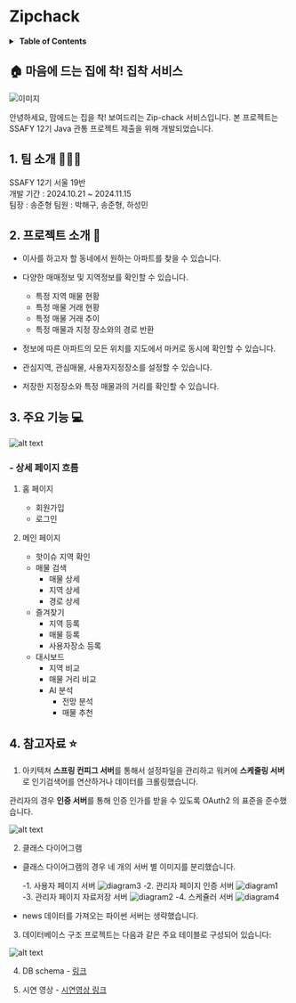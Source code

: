 <!--

**Here are some ideas to get you started:**

🙋‍♀️ A short introduction - what is your organization all about?
🌈 Contribution guidelines - how can the community get involved?
👩‍💻 Useful resources - where can the community find your docs? Is there anything else the community should know?
🍿 Fun facts - what does your team eat for breakfast?
🧙 Remember, you can do mighty things with the power of [Markdown](https://docs.github.com/github/writing-on-github/getting-started-with-writing-and-formatting-on-github/basic-writing-and-formatting-syntax)
-->


# Zipchack

<details>
  <summary><strong>&nbsp;Table of Contents</strong></summary>

&nbsp;  
[1. 팀 소개](#1.-팀-소개-👨‍👦‍👦  )<br/>
[2. 프로젝트 소개](#2.-프로젝트-소개-💒 )<br/>
[3. 주요 기능](#3.-주요-기능-💻)<br/>
[4. 참고자료](#4.-참고자료-⭐)<br/>

</details>

## 🏠 마음에 드는 집에 착! 집착 서비스 

![이미지](sample-1.gif)

안녕하세요, 맘에드는 집을 착! 보여드리는 Zip-chack 서비스입니다.
본 프로젝트는 SSAFY 12기 Java 관통 프로젝트 제출을 위해 개발되었습니다.


## 1. 팀 소개 👨‍👦‍👦 

SSAFY 12기 서울 19반 <br>
개발 기간 : 2024.10.21 ~ 2024.11.15 <br>
팀장 : 송준형
팀원 : 박해구, 송준형, 하성민

## 2. 프로젝트 소개 💒 

- 이사를 하고자 할 동네에서 원하는 아파트를 찾을 수 있습니다.
- 다양한 매매정보 및 지역정보를 확인할 수 있습니다. 
    - 특정 지역 매물 현황
    - 특정 매물 거래 현황
    - 특정 매물 거래 추이
    - 특정 매물과 지정 장소와의 경로 반환

- 정보에 따른 아파트의 모든 위치를 지도에서 마커로 동시에 확인할 수 있습니다.
- 관심지역, 관심매물, 사용자지정장소를 설정할 수 있습니다.
- 저장한 지정장소와 특정 매물과의 거리를 확인할 수 있습니다.

## 3. 주요 기능 💻

![alt text](sample2.gif)

### - 상세 페이지 흐름 
1. 홈 페이지
    - 회원가입
    - 로그인

2. 메인 페이지 
    - 핫이슈 지역 확인
    - 매물 검색
        - 매물 상세
        - 지역 상세
        - 경로 상세
    - 즐겨찾기
        - 지역 등록
        - 매물 등록
        - 사용자장소 등록
    - 대시보드
        - 지역 비교
        - 매물 거리 비교
        - AI 분석 
            - 전망 분석
            - 매물 추천

## 4. 참고자료 ⭐

1. 아키텍쳐
**스프링 컨피그 서버**를 통해서 설정파일을 관리하고
워커에 **스케줄링 서버**로 인기검색어를 연산하거나 데이터를 크롤링했습니다.  


관리자의 경우 **인증 서버**를 통해 인증 인가를 받을 수 있도록 OAuth2 의 표준을 준수했습니다.

![alt text](image.png)

2. 클래스 다이어그램
- 클래스 다이어그램의 경우 네 개의 서버 별 이미지를 분리했습니다.

    -1. 사용자 페이지 서버
![diagram3](class-diagram/zipchack-api.png)
    -2.  관리자 페이지 인증 서버
![diagram1](class-diagram/zipchack-admin-auth.png)
    -3. 관리자 페이지 자료저장 서버
![diagram2](class-diagram/zipchack-admin-resource.png)
    -4. 스케쥴러 서버
![diagram4](class-diagram/zipchack-scheduler.png)

- news 데이터를 가져오는 파이썬 서버는 생략했습니다.

3. 데이터베이스 구조
프로젝트는 다음과 같은 주요 테이블로 구성되어 있습니다:

![alt text](image-1.png)

4. DB schema - [링크](zipchack-ssafyhome-schema.sql)

5. 시연 영상 - [시연영상 링크](https://youtu.be/boLV34j1OJk)

